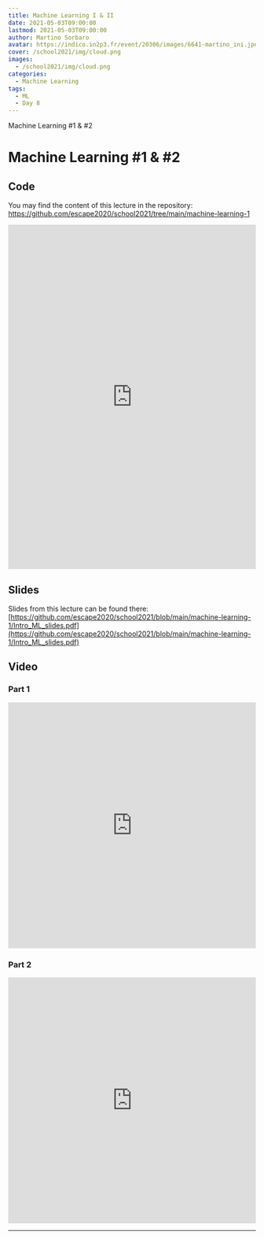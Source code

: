 ```yaml
---
title: Machine Learning I & II
date: 2021-05-03T09:00:00
lastmod: 2021-05-03T09:00:00
author: Martino Sorbaro
avatar: https://indico.in2p3.fr/event/20306/images/6641-martino_ini.jpeg
cover: /school2021/img/cloud.png
images:
  - /school2021/img/cloud.png
categories:
  - Machine Learning
tags:
  - ML
  - Day 8
---
```


Machine Learning #1 & #2

<!--more-->
<!---->

<!-- Dear instructor:
* The dates at the top of this markdown (.md) document will help order the classes in the portal.
Please, if you don't need to, do not change the one that is now.
* Take into account that there is a feature in the dates: if you use a date in the future, the class will be not visible in the portal until the date you have assigned.
* You can create dedicated folders if you need to.
* But if you simply need to add some pictures, you can use the folder ../static/img/ mentioned at the top as /school2021/img/
-->

<!---->

# Machine Learning #1 & #2

## Code

You may find the content of this lecture in the repository:
https://github.com/escape2020/school2021/tree/main/machine-learning-1


<iframe frameborder="0" height="700" width="100%" scrolling="yes" src="https://nbviewer.jupyter.org/github/escape2020/school2021/blob/main/machine-learning-1/"></iframe>


## Slides
Slides from this lecture can be found there: [https://github.com/escape2020/school2021/blob/main/machine-learning-1/Intro_ML_slides.pdf](https://github.com/escape2020/school2021/blob/main/machine-learning-1/Intro_ML_slides.pdf)


## Video

### Part 1

<iframe width="100%" height="500" src="https://www.youtube.com/embed/AR432YFJb04" title="YouTube video player" frameborder="0" allow="accelerometer; autoplay; clipboard-write; encrypted-media; gyroscope; picture-in-picture" allowfullscreen></iframe>

### Part 2

<iframe width="100%" height="500" src="https://www.youtube.com/embed/7CLJ3mQSAz8" title="YouTube video player" frameborder="0" allow="accelerometer; autoplay; clipboard-write; encrypted-media; gyroscope; picture-in-picture" allowfullscreen></iframe>


---
